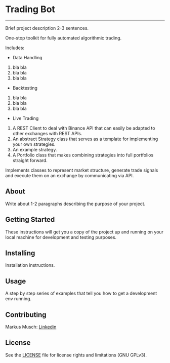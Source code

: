 # Trading Bot

----------
Brief project description 2-3 sentences.

One-stop toolkit for fully automated algorithmic trading.

Includes:

* Data Handling

1. bla bla
2. bla bla
3. bla bla

* Backtesting

1. bla bla
2. bla bla
3. bla bla

* Live Trading

1. A REST Client to deal with Binance API that can easily be adapted to other exchanges with REST APIs.
2. An abstract Strategy class that serves as a template for implementing your own strategies.
3. An example strategy.
4. A Portfolio class that makes combining strategies into full portfolios straight forward.


Implements classes to represent market structure, generate trade
signals and execute them on an exchange by communicating via API.

## About

Write about 1-2 paragraphs describing the purpose of your project.

## Getting Started

These instructions will get you a copy of the project up and running on your local machine for development and testing purposes.

## Installing

Installation instructions.

## Usage

A step by step series of examples that tell you how to get a development env running.

## Contributing

Markus Musch: [Linkedin](https://www.linkedin.com/in/dr-markus-musch-b504a21b7/) 

## License

See the [LICENSE](LICENSE.md) file for license rights and limitations (GNU GPLv3).